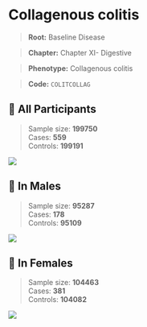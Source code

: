 # Collagenous colitis

> **Root:** Baseline Disease  

> **Chapter:** Chapter XI- Digestive  

> **Phenotype:** Collagenous colitis  

> **Code:** `COLITCOLLAG`

## 🧪 All Participants  
> Sample size: **199750**  
> Cases: **559**  
> Controls: **199191**
<img src="/Disease/Figures/ALL/Incidence/COLITCOLLAG.png"/>
<CsvTable src="/public/Disease/Data/ALL/Incidence/COX_COLITCOLLAG.csv" label="🔍 View full results" />

## 👨 In Males  
> Sample size: **95287**  
> Cases: **178**  
> Controls: **95109**
<img src="/Disease/Figures/Male/Incidence/COLITCOLLAG.png"/>
<CsvTable src="/public/Disease/Data/Male/Incidence/COX_COLITCOLLAG.csv" label="🔍 View full results" />

## 👩 In Females  
> Sample size: **104463**  
> Cases: **381**  
> Controls: **104082**
<img src="/Disease/Figures/Female/Incidence/COLITCOLLAG.png"/>
<CsvTable src="/public/Disease/Data/Female/Incidence/COX_COLITCOLLAG.csv" label="🔍 View full results" />
